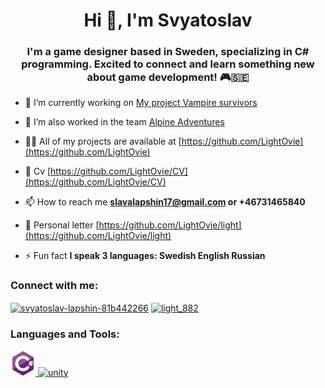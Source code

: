 <h1 align="center">Hi 👋, I'm Svyatoslav</h1>
<h3 align="center">I'm a game designer based in Sweden, specializing in C# programming. Excited to connect and learn something new about game development! 🎮🇸🇪</h3>

- 🔭 I’m currently working on [My project Vampire survivors](https://github.com/LightOvie/Vamprie-Survivors-.git)

- 🤝 I’m also worked in the team [Alpine Adventures](https://alpineadventures.itch.io/alpineadventures)

- 👨‍💻 All of my projects are available at [https://github.com/LightOvie](https://github.com/LightOvie)

- 📝 Cv [https://github.com/LightOvie/CV](https://github.com/LightOvie/CV)

- 📫 How to reach me **slavalapshin17@gmail.com or +46731465840**

- 📄 Personal letter [https://github.com/LightOvie/light](https://github.com/LightOvie/light)

- ⚡ Fun fact **I speak 3 languages: Swedish English Russian**

<h3 align="left">Connect with me:</h3>
<p align="left">
<a href="https://linkedin.com/in/svyatoslav-lapshin-81b442266" target="blank"><img align="center" src="https://raw.githubusercontent.com/rahuldkjain/github-profile-readme-generator/master/src/images/icons/Social/linked-in-alt.svg" alt="svyatoslav-lapshin-81b442266" height="30" width="40" /></a>
<a href="https://discord.gg/light_882" target="blank"><img align="center" src="https://raw.githubusercontent.com/rahuldkjain/github-profile-readme-generator/master/src/images/icons/Social/discord.svg" alt="light_882" height="30" width="40" /></a>
</p>

<h3 align="left">Languages and Tools:</h3>
<p align="left"> <a href="https://www.w3schools.com/cs/" target="_blank" rel="noreferrer"> <img src="https://raw.githubusercontent.com/devicons/devicon/master/icons/csharp/csharp-original.svg" alt="csharp" width="40" height="40"/> </a> <a href="https://unity.com/" target="_blank" rel="noreferrer"> <img src="https://www.vectorlogo.zone/logos/unity3d/unity3d-icon.svg" alt="unity" width="40" height="40"/> </a> </p>
